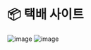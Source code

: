 # 📦 택배 사이트

</hr>

![image](https://user-images.githubusercontent.com/109323666/224193039-65b1f018-19e4-4cac-a458-86583ff4e310.png)
![image](https://user-images.githubusercontent.com/109323666/224192977-adbf0be1-9f29-4ec3-8142-c38aa5130ee6.png)


